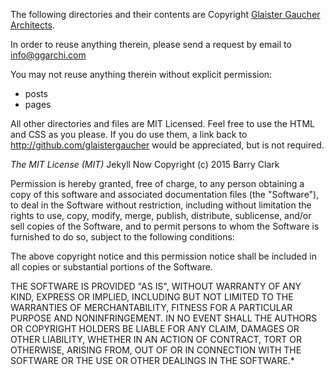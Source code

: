 
The following directories and their contents are Copyright [Glaister Gaucher Architects](http://www.ggarchi.com). 

In order to reuse anything therein, please send a request by email to info@ggarchi.com

You may not reuse anything therein without explicit permission:
- posts
- pages

All other directories and files are MIT Licensed. Feel free to use the HTML and CSS as you please. 
If you do use them, a link back to http://github.com/glaistergaucher would be appreciated, but is not required.




*The MIT License (MIT)*
Jekyll Now
Copyright (c) 2015 Barry Clark

Permission is hereby granted, free of charge, to any person obtaining a copy of
this software and associated documentation files (the "Software"), to deal in
the Software without restriction, including without limitation the rights to
use, copy, modify, merge, publish, distribute, sublicense, and/or sell copies of
the Software, and to permit persons to whom the Software is furnished to do so,
subject to the following conditions:


The above copyright notice and this permission notice shall be included in all
copies or substantial portions of the Software.


THE SOFTWARE IS PROVIDED "AS IS", WITHOUT WARRANTY OF ANY KIND, EXPRESS OR
IMPLIED, INCLUDING BUT NOT LIMITED TO THE WARRANTIES OF MERCHANTABILITY, FITNESS
FOR A PARTICULAR PURPOSE AND NONINFRINGEMENT. IN NO EVENT SHALL THE AUTHORS OR
COPYRIGHT HOLDERS BE LIABLE FOR ANY CLAIM, DAMAGES OR OTHER LIABILITY, WHETHER
IN AN ACTION OF CONTRACT, TORT OR OTHERWISE, ARISING FROM, OUT OF OR IN
CONNECTION WITH THE SOFTWARE OR THE USE OR OTHER DEALINGS IN THE SOFTWARE.*
